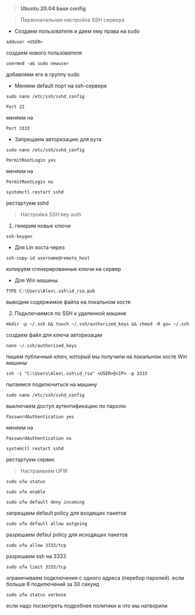 > **Ubuntu 20.04 base config**

> Первоначальная настройка SSH сервера 

- Создаем пользователя и даем ему права на sudo 

`adduser <USER>`

создаем нового пользователя 

`usermod -aG sudo newuser`

добавляем его в группу sudo 


- Меняем default порт на ssh-сервере

`sudo nano /etc/ssh/sshd_config`


`Port 22`


меняем на


`Port 3333`


- Запрещаем авторизацию для рута

`sudo nano /etc/ssh/sshd_config`


`PermitRootLogin yes`


меняем на

`PermitRootLogin no`


`systemctl restart sshd`


рестартуем sshd



> Настройка SSH key auth

1.	генерим новые ключи

`ssh-keygen`

- Для Lin хоста через 

`ssh-copy-id username@remote_host`

копируем сгенерированные ключи на сервер

- Для Win машины

`TYPE C:\Users\Alex\.ssh\id_rsa.pub`

выводим содержимое файла на локальном хосте 

2.	Подключаемся по SSH к удаленной машине

`mkdir -p ~/.ssh && touch ~/.ssh/authorized_keys && chmod -R go= ~/.ssh` 

создаем файл для ключа авторизации

`nano ~/.ssh/authorized_keys`

пишем публичный ключ, который мы получили на локальном хосте Win машины 

`ssh -i "C:\Users\Alex\.ssh\id_rsa" <USER>@<IP> -p 3333`

пытаемся подключиться на машину

`sudo nano /etc/ssh/sshd_config`

выключаем доступ аутентификацию по паролю

`PasswordAuthentication yes`

меняем на 

`PasswordAuthentication no`

`systemctl restart sshd`

рестартуем сервис 


> Настраиваем UFW

`sudo ufw status`

`sudo ufw enable`

`sudo ufw default deny incoming`

запрещаем default policy для входящих пакетов

`sudo ufw default allow outgoing`

разрешаем defaul policy для исходящих пакетов 

`sudo ufw allow 3333/tcp`

разрешаем ssh на 3333

`sudo ufw limit 3333/tcp`

ограничиваем подключения с одного адреса (перебор паролей).
если больше 6 подключений за 30 секунд

`sudo ufw status verbose`

если надо посмотреть подробнее политики и что мы натворили




